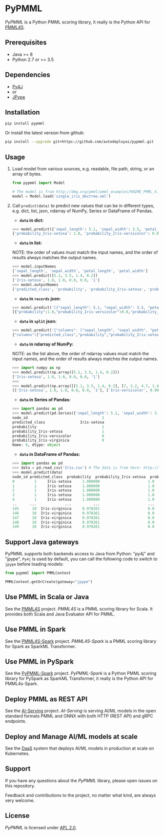 # PyPMML

_PyPMML_ is a Python PMML scoring library, it really is the Python API for [PMML4S](https://github.com/autodeployai/pmml4s).

## Prerequisites
 - Java >= 8
 - Python 2.7 or >= 3.5

## Dependencies
  - [Py4J](https://www.py4j.org/)
  - or
  - [JPype](https://www.jpype.org/)

## Installation

```bash
pip install pypmml
```

Or install the latest version from github:

```bash
pip install --upgrade git+https://github.com/autodeployai/pypmml.git
```

## Usage
1. Load model from various sources, e.g. readable, file path, string, or an array of bytes.

    ```python
    from pypmml import Model
    
    # The model is from http://dmg.org/pmml/pmml_examples/KNIME_PMML_4.1_Examples/single_iris_dectree.xml
    model = Model.load('single_iris_dectree.xml')
    ```

2. Call `predict(data)` to predict new values that can be in different types, e.g. dict, list, json, ndarray of NumPy, Series or DataFrame of Pandas.

    * **`data` in dict:**

    ```python
    >>> model.predict({'sepal_length': 5.1, 'sepal_width': 3.5, 'petal_length': 1.4, 'petal_width': 0.2})
    {'probability_Iris-setosa': 1.0, 'probability_Iris-versicolor': 0.0, 'probability': 1.0, 'predicted_class': 'Iris-setosa', 'probability_Iris-virginica': 0.0, 'node_id': '1'}
    ```

    * **`data` in list:** 
    
    NOTE: the order of values must match the input names, and the order of results always matches the output names.

    ```python
    >>> model.inputNames
    ['sepal_length', 'sepal_width', 'petal_length', 'petal_width']
    >>> model.predict([5.1, 3.5, 1.4, 0.2])
    ['Iris-setosa', 1.0, 1.0, 0.0, 0.0, '1']
    >>> model.outputNames
    ['predicted_class', 'probability', 'probability_Iris-setosa', 'probability_Iris-versicolor', 'probability_Iris-virginica', 'node_id']
    ```
    
    * **`data` in `records` json:**

    ```python
    >>> model.predict('[{"sepal_length": 5.1, "sepal_width": 3.5, "petal_length": 1.4, "petal_width": 0.2}]')
    [{"probability":1.0,"probability_Iris-versicolor":0.0,"probability_Iris-setosa":1.0,"probability_Iris-virginica":0.0,"predicted_class":"Iris-setosa","node_id":"1"}]
    ```

    * **`data` in `split` json:**
 
    ```python
    >>> model.predict('{"columns": ["sepal_length", "sepal_width", "petal_length", "petal_width"], "data": [[5.1, 3.5, 1.4, 0.2]]}')
    {"columns":["predicted_class","probability","probability_Iris-setosa","probability_Iris-versicolor","probability_Iris-virginica","node_id"],"data":[["Iris-setosa",1.0,1.0,0.0,0.0,"1"]]}
    ```

    * **`data` in ndarray of NumPy:**

    NOTE: as the list above, the order of ndarray values must match the input names, and the order of results always matches the output names.
    ```python
    >>> import numpy as np
    >>> model.predict(np.array([5.1, 3.5, 1.4, 0.2]))
    ['Iris-setosa', 1.0, 1.0, 0.0, 0.0, '1']
    >>> 
    >>> model.predict(np.array([[5.1, 3.5, 1.4, 0.2], [7, 3.2, 4.7, 1.4]]))
    [['Iris-setosa', 1.0, 1.0, 0.0, 0.0, '1'], ['Iris-versicolor', 0.9074074074074074, 0.0, 0.9074074074074074, 0.09259259259259259, '3']]
    ```

    * **`data` in Series of Pandas:**
    
    ```python
    >>> import pandas as pd
    >>> model.predict(pd.Series({'sepal_length': 5.1, 'sepal_width': 3.5, 'petal_length': 1.4, 'petal_width': 0.2}))
    node_id                                  1
    predicted_class                Iris-setosa
    probability                              1
    probability_Iris-setosa                  1
    probability_Iris-versicolor              0
    probability_Iris-virginica               0
    Name: 0, dtype: object
    ```

    * **`data` in DataFrame of Pandas:**

    ```python
    >>> import pandas as pd
    >>> data = pd.read_csv('Iris.csv') # The data is from here: http://dmg.org/pmml/pmml_examples/Iris.csv
    >>> model.predict(data)
    node_id predicted_class  probability  probability_Iris-setosa  probability_Iris-versicolor  probability_Iris-virginica
    0         1     Iris-setosa     1.000000                      1.0                     0.000000                    0.000000
    1         1     Iris-setosa     1.000000                      1.0                     0.000000                    0.000000
    2         1     Iris-setosa     1.000000                      1.0                     0.000000                    0.000000
    3         1     Iris-setosa     1.000000                      1.0                     0.000000                    0.000000
    4         1     Iris-setosa     1.000000                      1.0                     0.000000                    0.000000
    ..      ...             ...          ...                      ...                          ...                         ...
    145      10  Iris-virginica     0.978261                      0.0                     0.021739                    0.978261
    146      10  Iris-virginica     0.978261                      0.0                     0.021739                    0.978261
    147      10  Iris-virginica     0.978261                      0.0                     0.021739                    0.978261
    148      10  Iris-virginica     0.978261                      0.0                     0.021739                    0.978261
    149      10  Iris-virginica     0.978261                      0.0                     0.021739                    0.978261
    ```
## Support Java gateways
PyPMML supports both backends access to Java from Python: "py4j" and "jpype", `Py4j` is used by default, you can call the following code to switch to `jpype` before loading models:
```python
from pypmml import PMMLContext

PMMLContext.getOrCreate(gateway="jpype")
```

## Use PMML in Scala or Java
See the [PMML4S](https://github.com/autodeployai/pmml4s) project. _PMML4S_ is a PMML scoring library for Scala. It provides both Scala and Java Evaluator API for PMML.

## Use PMML in Spark
See the [PMML4S-Spark](https://github.com/autodeployai/pmml4s-spark) project. _PMML4S-Spark_ is a PMML scoring library for Spark as SparkML Transformer.

## Use PMML in PySpark
See the [PyPMML-Spark](https://github.com/autodeployai/pypmml-spark) project. _PyPMML-Spark_ is a Python PMML scoring library for PySpark as SparkML Transformer, it really is the Python API for PMML4s-Spark.

## Deploy PMML as REST API
See the [AI-Serving](https://github.com/autodeployai/ai-serving) project. _AI-Serving_ is serving AI/ML models in the open standard formats PMML and ONNX with both HTTP (REST API) and gRPC endpoints.

## Deploy and Manage AI/ML models at scale
See the [DaaS](https://www.autodeploy.ai/) system that deploys AI/ML models in production at scale on Kubernetes.

## Support
If you have any questions about the _PyPMML_ library, please open issues on this repository.

Feedback and contributions to the project, no matter what kind, are always very welcome. 

## License
_PyPMML_ is licensed under [APL 2.0](http://www.apache.org/licenses/LICENSE-2.0).

